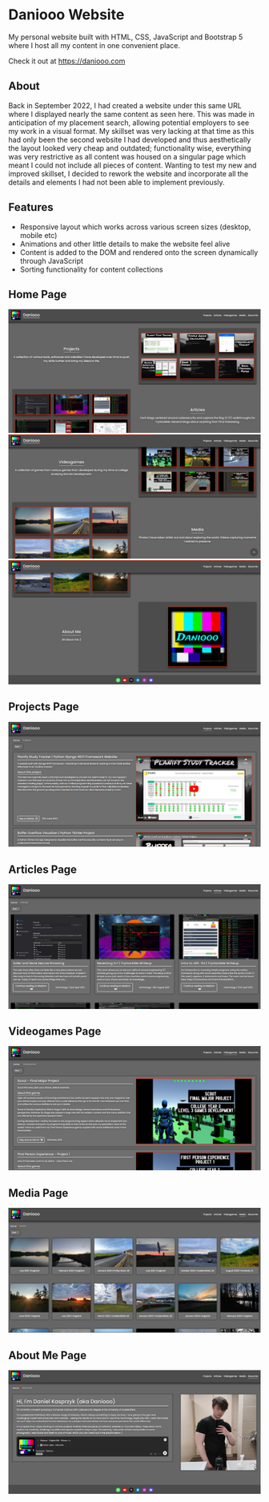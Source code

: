 # Daniooo Website
My personal website built with HTML, CSS, JavaScript and Bootstrap 5 where I host all my content in one convenient place.

Check it out at https://daniooo.com


## About
Back in September 2022, I had created a website under this same URL where I displayed nearly the same content as seen here. This was made in anticipation of my placement search, allowing potential employers to see my work in a visual format. My skillset was very lacking at that time as this had only been the second website I had developed and thus aesthetically the layout looked very cheap and outdated; functionality wise, everything was very restrictive as all content was housed on a singular page which meant I could not include all pieces of content. Wanting to test my new and improved skillset, I decided to rework the website and incorporate all the details and elements I had not been able to implement previously.


## Features
- Responsive layout which works across various screen sizes (desktop, mobile etc)
- Animations and other little details to make the website feel alive
- Content is added to the DOM and rendered onto the screen dynamically through JavaScript
- Sorting functionality for content collections


## Home Page
![Home1](/Imgs/Home1.png)
![Home2](/Imgs/Home2.png)
![Home3](/Imgs/Home3.png)

## Projects Page
![Projects](/Imgs/Projects.png)

## Articles Page
![Articles](/Imgs/Articles.png)

## Videogames Page
![Videogames](/Imgs/Videogames.png)

## Media Page
![Media](/Imgs/Media.png)

## About Me Page
![AboutMe](/Imgs/AboutMe.png)
